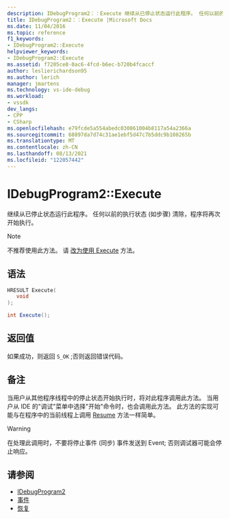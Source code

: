 ```yaml
---
description: IDebugProgram2：：Execute 继续从已停止状态运行此程序。 任何以前的执行状态 (如步骤) 清除，程序将再次开始执行。
title: IDebugProgram2：：Execute |Microsoft Docs
ms.date: 11/04/2016
ms.topic: reference
f1_keywords:
- IDebugProgram2::Execute
helpviewer_keywords:
- IDebugProgram2::Execute
ms.assetid: f7205ce8-0ac6-4fcd-b6ec-b720b4fcaccf
author: leslierichardson95
ms.author: lerich
manager: jmartens
ms.technology: vs-ide-debug
ms.workload:
- vssdk
dev_langs:
- CPP
- CSharp
ms.openlocfilehash: e79fcde5a554abedc030861004b8117a54a2366a
ms.sourcegitcommit: 68897da7d74c31ae1ebf5d47c7b5ddc9b108265b
ms.translationtype: MT
ms.contentlocale: zh-CN
ms.lasthandoff: 08/13/2021
ms.locfileid: "122057442"
---
```

# <a name="idebugprogram2execute"></a>IDebugProgram2::Execute
继续从已停止状态运行此程序。 任何以前的执行状态 (如步骤) 清除，程序将再次开始执行。

> [!NOTE]
> 不推荐使用此方法。 请 [改为使用 Execute](../../../extensibility/debugger/reference/idebugprocess3-execute.md) 方法。

## <a name="syntax"></a>语法

```cpp
HRESULT Execute(
   void
);
```

```csharp
int Execute();
```

## <a name="return-value"></a>返回值
 如果成功，则返回 `S_OK` ;否则返回错误代码。

## <a name="remarks"></a>备注
 当用户从其他程序线程中的停止状态开始执行时，将对此程序调用此方法。 当用户从 IDE 的"调试"菜单中选择"开始"命令时，也会调用此方法。 此方法的实现可能与在程序中的当前线程上调用 [Resume](../../../extensibility/debugger/reference/idebugthread2-resume.md) 方法一样简单。

> [!WARNING]
> 在处理此调用时，不要将停止事件 (同步) 事件发送到 Event; [](../../../extensibility/debugger/reference/idebugeventcallback2-event.md)否则调试器可能会停止响应。

## <a name="see-also"></a>请参阅
- [IDebugProgram2](../../../extensibility/debugger/reference/idebugprogram2.md)
- [事件](../../../extensibility/debugger/reference/idebugeventcallback2-event.md)
- [恢复](../../../extensibility/debugger/reference/idebugthread2-resume.md)
